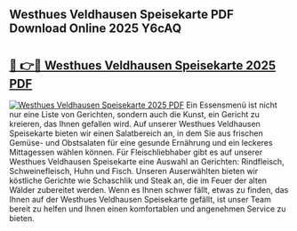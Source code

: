 ## Westhues Veldhausen Speisekarte PDF Download Online 2025 Y6cAQ

# <h2><a href="http://gc781gf.nevu.top/?p=Westhues+Veldhausen+Speisekarte">🔗 👉🔴 Westhues Veldhausen Speisekarte 2025 PDF</a></h2>

[![Westhues Veldhausen Speisekarte 2025 PDF](https://i.imgur.com/dBaPXMq.png)](http://gc781gf.nevu.top/?p=Westhues+Veldhausen+Speisekarte)
Ein Essensmenü ist nicht nur eine Liste von Gerichten, sondern auch die Kunst, ein Gericht zu kreieren, das Ihnen gefallen wird. Auf unserer Westhues Veldhausen Speisekarte bieten wir einen Salatbereich an, in dem Sie aus frischen Gemüse- und Obstsalaten für eine gesunde Ernährung und ein leckeres Mittagessen wählen können. Für Fleischliebhaber gibt es auf unserer Westhues Veldhausen Speisekarte eine Auswahl an Gerichten: Rindfleisch, Schweinefleisch, Huhn und Fisch. Unseren Auserwählten bieten wir köstliche Gerichte wie Schaschlik und Steak an, die im Feuer der alten Wälder zubereitet werden. Wenn es Ihnen schwer fällt, etwas zu finden, das Ihnen auf der Westhues Veldhausen Speisekarte gefällt, ist unser Team bereit zu helfen und Ihnen einen komfortablen und angenehmen Service zu bieten.
